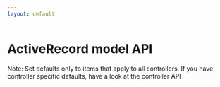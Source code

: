 ```yaml
---
layout: default
---
```


# ActiveRecord model API


Note: Set defaults only to items that apply to all controllers. If you have
controller specific defaults, have a look at the controller API
